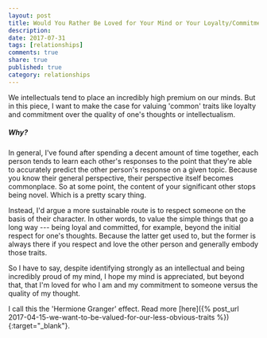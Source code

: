 ```yaml
---
layout: post
title: Would You Rather Be Loved for Your Mind or Your Loyalty/Commitment? 
description: 
date: 2017-07-31
tags: [relationships]
comments: true
share: true
published: true
category: relationships
---
```


We intellectuals tend to place an incredibly high premium on our minds. But in this piece, I want to make the case for valuing 'common' traits like loyalty and commitment over the quality of one's thoughts or intellectualism. 

##### Why?

In general, I've found after spending a decent amount of time together, each person tends to learn each other's responses to the point that they're able to accurately predict the other person's response on a given topic. Because you know their general perspective, their perspective itself becomes commonplace. So at some point, the content of your significant other stops being novel. Which is a pretty scary thing. 

Instead, I'd argue a more sustainable route is to respect someone on the basis of their character. In other words, to value the simple things that go a long way --- being loyal and committed, for example, beyond the initial respect for one's thoughts. Because the latter get used to, but the former is always there if you respect and love the other person and generally embody those traits. 

So I have to say, despite identifying strongly as an intellectual and being incredibly proud of my mind, I hope my mind is appreciated, but beyond that, that I'm loved for who I am and my commitment to someone versus the quality of my thought. 

I call this the 'Hermione Granger' effect. Read more [here]({% post_url 2017-04-15-we-want-to-be-valued-for-our-less-obvious-traits %}){:target="_blank"}.